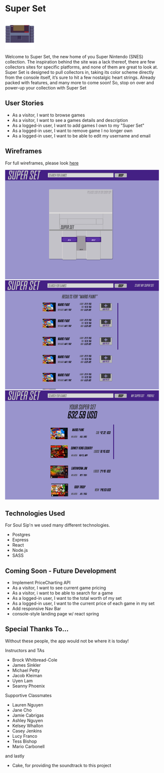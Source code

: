 #  Super Set 
![SPNWireframe](public/favicon.png)

Welcome to Super Set, the new home of you Super Nintendo (SNES) collection. The inspiration behind the site was a lack thereof, there are few collectors sites for specific platforms, and none of them are great to look at. Super Set is designed to pull collectors in, taking its color scheme directly from the console itself, it’s sure to hit a few nostalgic heart strings. Already packed with features, and many more to come soon! So, stop on over and power-up your collection with Super Set

## User Stories
- As a visitor, I want to browse games 
- As a visitor, I want to see a games details and description
- As a logged-in user, I want to add games I own to my "Super Set"
- As a logged-in user, I want to remove game I no longer own
- As a logged-in user, I want to be able to edit my username and email

## Wireframes
For full wireframes, please look [here](https://www.figma.com/file/vWFQ1KsLPvftmLREwZgpF1/Super-Set?node-id=0%3A1)

![SPNWireframe](public/Wireframe1.jpeg)
![SPNWireframe](public/Wireframe2.jpeg)
![SPNWireframe](public/Wireframe3.jpeg)




## Technologies Used
For Soul Sip'n we used many different technologies.
- Postgres
- Express
- React
- Node.js
- SASS

## Coming Soon - Future Development
- Implement PriceCharting API 
- As a visitor, I want to see current game pricing
- As a visitor, i want to be able to search for a game
- As a logged-in user, I want to the total worth of my set
- As a logged-in user, I want to the current price of each game in my set
- Add responsive Nav Bar
- console-style landing page w/ react spring

## Special Thanks To...
Without these people, the app would not be where it is today!

Instructors and TAs
- Brock Whitbread-Cole
- James Sinkler
- Michael Petty
- Jacob Kleiman
- Uyen Lam 
- Seanny Phoenix

Supportive Classmates
- Lauren Nguyen
- Jane Cho
- Jamie Cabrigas
- Ashley Nguyen
- Kelsey Whallon
- Casey Jenkins
- Lucy Franco
- Tess Bishop
- Mario Carbonell

and lastly
- Cake, for providing the soundtrack to this project

